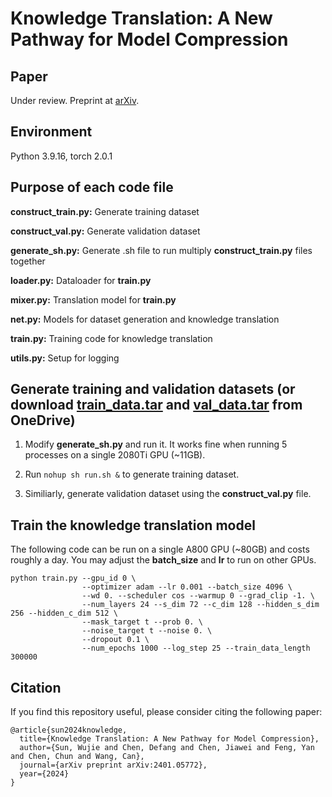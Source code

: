 #  Knowledge Translation: A New Pathway for Model Compression

## Paper

Under review. Preprint at [arXiv](https://arxiv.org/abs/2401.05772).



## Environment

Python 3.9.16, torch 2.0.1



## Purpose of each code file

**construct_train.py:** Generate training dataset

**construct_val.py:** Generate validation dataset

**generate_sh.py:** Generate .sh file to run multiply **construct_train.py** files together

**loader.py:** Dataloader for **train.py**

**mixer.py:** Translation model for **train.py**

**net.py:** Models for dataset generation and knowledge translation

**train.py:** Training code for knowledge translation

**utils.py:** Setup for logging



## Generate training and validation datasets (or download [train_data.tar](https://1drv.ms/u/s!AgtEQfmiuIJNgot5Ag58uY7GWcqOFA?e=JI8MIE) and [val_data.tar](https://1drv.ms/u/s!AgtEQfmiuIJNgot4HQxWPmfaXes38g?e=gMzaAJ) from OneDrive)

1. Modify **generate_sh.py** and run it. It works fine when running 5 processes on a single 2080Ti GPU (~11GB).

2. Run `nohup sh run.sh &` to generate training dataset.

3. Similiarly, generate validation dataset using the **construct_val.py** file.



## Train the knowledge translation model

The following code can be run on a single A800 GPU (~80GB) and costs roughly a day. You may adjust the **batch_size** and **lr** to run on other GPUs.

```
python train.py --gpu_id 0 \
                --optimizer adam --lr 0.001 --batch_size 4096 \
                --wd 0. --scheduler cos --warmup 0 --grad_clip -1. \
                --num_layers 24 --s_dim 72 --c_dim 128 --hidden_s_dim 256 --hidden_c_dim 512 \
                --mask_target t --prob 0. \
                --noise_target t --noise 0. \
                --dropout 0.1 \
                --num_epochs 1000 --log_step 25 --train_data_length 300000
```



## Citation

If you find this repository useful, please consider citing the following paper:
```
@article{sun2024knowledge,
  title={Knowledge Translation: A New Pathway for Model Compression},
  author={Sun, Wujie and Chen, Defang and Chen, Jiawei and Feng, Yan and Chen, Chun and Wang, Can},
  journal={arXiv preprint arXiv:2401.05772},
  year={2024}
}
```
